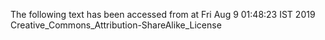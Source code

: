 The following text has been accessed from at Fri Aug 9 01:48:23 IST 2019
Creative_Commons_Attribution-ShareAlike_License
